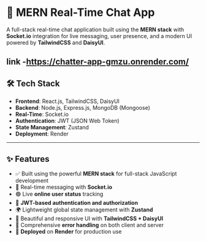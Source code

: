 # 💬 MERN Real-Time Chat App

A full-stack real-time chat application built using the **MERN stack** with **Socket.io** integration for live messaging, user presence, and a modern UI powered by **TailwindCSS** and **DaisyUI**.

link -https://chatter-app-gmzu.onrender.com/
--- 

## 🛠 Tech Stack

- **Frontend**: React.js, TailwindCSS, DaisyUI  
- **Backend**: Node.js, Express.js, MongoDB (Mongoose)  
- **Real-Time**: Socket.io  
- **Authentication**: JWT (JSON Web Token)  
- **State Management**: Zustand  
- **Deployment**: Render

---

## ✨ Features

- ✅ Built using the powerful **MERN stack** for full-stack JavaScript development  
- 🔁 Real-time messaging with **Socket.io**  
- 🟢 Live **online user status** tracking  
- 🔐 **JWT-based authentication and authorization**  
- 🌍 Lightweight global state management with **Zustand**  
- 🎨 Beautiful and responsive UI with **TailwindCSS + DaisyUI**  
- 🐞 Comprehensive **error handling** on both client and server  
- 🚀 **Deployed** on **Render** for production use


